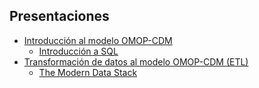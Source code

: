 ## Presentaciones

- [Introducción al modelo OMOP-CDM](https://github.com/alabarga/omop-cdm-course/blob/main/slides/OMOP%20intro.pdf)
  - [Introducción a SQL](https://github.com/alabarga/omop-cdm-course/blob/main/slides/SQL.pdf) 
- [Transformación de datos al modelo OMOP-CDM (ETL)](https://github.com/alabarga/omop-cdm-course/blob/main/slides/ETL.pdf) 
  - [The Modern Data Stack](https://github.com/alabarga/omop-cdm-course/blob/main/slides/Modern%20Data%20Stack.pdf)
